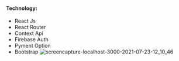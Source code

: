 
#### Technology:
* React Js
* React Router
* Context Api
* Firebase Auth
* Pyment Option
* Bootstrap
![screencapture-localhost-3000-2021-07-23-12_10_46](https://user-images.githubusercontent.com/67514668/126743615-df80b677-b0a8-441e-9247-d52eb0b4f5b2.png)
